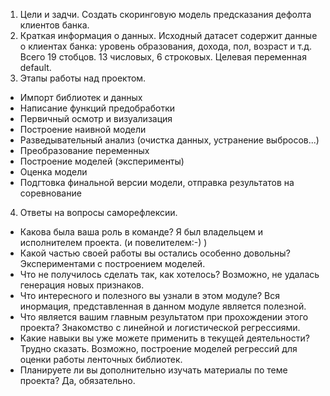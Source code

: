 1. Цели и задчи. Создать скоринговую модель предсказания дефолта клиентов банка.
2. Краткая информация о данных. Исходный датасет содержит данные о клиентах банка: уровень образования, дохода, пол, возраст и  т.д. Всего 19 стобцов. 13 числовых, 6 строковых. Целевая переменная default.
3. Этапы работы над проектом.
- Импорт библиотек и данных
- Написание функций предобработки
- Первичный осмотр и визуализация
- Построение наивной модели
- Разведывательный анализ (очистка данных, устранение выбросов...)
- Преобразование переменных
- Построение моделей (эксперименты)
- Оценка модели
- Подгтовка финальной версии модели, отправка результатов на соревнование
4. Ответы на вопросы саморефлексии.
- Какова была ваша роль в команде? Я был владельцем и исполнителем проекта. (и повелителем:-) )
- Какой частью своей работы вы остались особенно довольны? Экспериментами с построением моделей.
- Что не получилось сделать так, как хотелось? Возможно, не удалась генерация новых признаков.
- Что интересного и полезного вы узнали в этом модуле? Вся инормация, представленная в данном модуле является полезной.
- Что является вашим главным результатом при прохождении этого проекта? Знакомство с линейной и логистической регрессиями.
- Какие навыки вы уже можете применить в текущей деятельности? Трудно сказать. Возможно, построение моделей регрессий для оценки работы ленточных библиотек.
- Планируете ли вы дополнительно изучать материалы по теме проекта? Да, обязательно.
